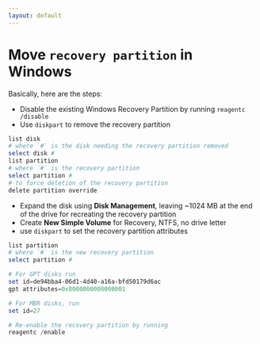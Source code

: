 ```yaml
---
layout: default
---
```

# Move `recovery partition` in Windows

Basically, here are the steps:

- Disable the existing Windows Recovery Partition by running `reagentc /disable`
- Use `diskpart` to remove the recovery partition

```ps1
list disk
# where `#` is the disk needing the recovery partition removed
select disk #
list partition
# where `#` is the recovery partition
select partition #
# to force deletion of the recovery partition
delete partition override
```

- Expand the disk using **Disk Management**, leaving ~1024 MB at the end of the drive for recreating the recovery partition
- Create **New Simple Volume** for Recovery, NTFS, no drive letter
- use `diskpart` to set the recovery partition attributes

```ps1
list partition
# where `#` is the new recovery partition
select partition #

# For GPT disks run
set id=de94bba4-06d1-4d40-a16a-bfd50179d6ac
gpt attributes=0x8000000000000001

# For MBR disks, run
set id=27

# Re-enable the recovery partition by running
reagentc /enable
```
